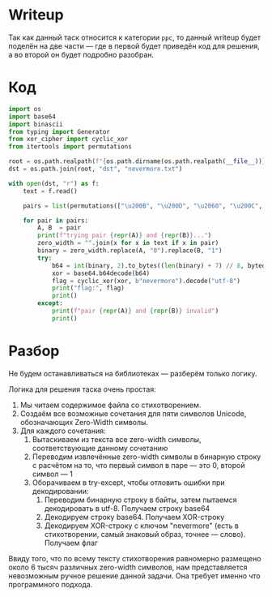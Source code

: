 # Writeup

Так как данный таск относится к категории `ppc`, то данный writeup будет поделён на две части — где в первой будет приведён код для решения, а во второй он будет подробно разобран.

# Код

```py
import os
import base64
import binascii
from typing import Generator
from xor_cipher import cyclic_xor
from itertools import permutations

root = os.path.realpath(f"{os.path.dirname(os.path.realpath(__file__))}/..")
dst = os.path.join(root, "dst", "nevermore.txt")

with open(dst, "r") as f:
    text = f.read()

    pairs = list(permutations(["\u200B", "\u200D", "\u2060", "\u200C", "\uFEFF"], 2))

    for pair in pairs:
        A, B  = pair
        print(f"trying pair {repr(A)} and {repr(B)}...")
        zero_width = "".join(x for x in text if x in pair)
        binary = zero_width.replace(A, "0").replace(B, "1")
        try:
            b64 = int(binary, 2).to_bytes((len(binary) + 7) // 8, byteorder='big').decode("utf-8")
            xor = base64.b64decode(b64)
            flag = cyclic_xor(xor, b"nevermore").decode("utf-8")
            print("flag:", flag)
            print()
        except:
            print(f"pair {repr(A)} and {repr(B)} invalid")
            print()
```

# Разбор

Не будем останавливаться на библиотеках — разберём только логику.

Логика для решения таска очень простая:

1. Мы читаем содержимое файла со стихотворением.
2. Создаём все возможные сочетания для пяти символов Unicode, обозначающих Zero-Width символы.
3. Для каждого сочетания:
   1. Вытаскиваем из текста все zero-width символы, соответствующие данному сочетанию
   2. Переводим извлечённые zero-width символы в бинарную строку с расчётом на то, что первый символ в паре — это 0, второй символ — 1
   3. Оборачиваем в try-except, чтобы отловить ошибки при декодировании:
      1. Переводим бинарную строку в байты, затем пытаемся декодировать в utf-8. Получаем строку base64
      2. Декодируем строку base64. Получаем XOR-строку
      3. Декодируем XOR-строку с ключом "nevermore" (есть в стихотворении, самый знаковый образ, точнее — слово). Получаем флаг

Ввиду того, что по всему тексту стихотворения равномерно размещено около 6 тысяч различных zero-width символов, нам представляется невозможным ручное решение данной задачи. Она требует именно что программного подхода.
